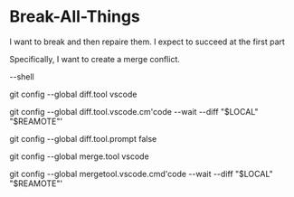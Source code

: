 # Break-All-Things

I want to break and then repaire them. I expect to succeed at the first part


Specifically, I want to create a merge conflict.


--shell

git config --global diff.tool vscode

git config --global diff.tool.vscode.cm'code --wait --diff "$LOCAL" "$REAMOTE"'

git config --global diff.tool.prompt false

git config --global merge.tool vscode

git config --global mergetool.vscode.cmd'code --wait --diff "$LOCAL" "$REAMOTE"'
